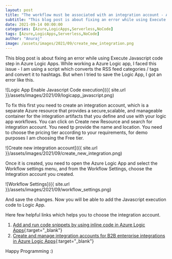 ```yaml
---
layout: post
title: "The workflow must be associated with an integration account - Azure Logic App"
subtitle: "This blog post is about fixing an error while using Execute Javascript code step in Azure Logic Apps."
date: 2021-09-14 00:00:00
categories: [Azure,LogicApps,Serverless,NoCode]
tags: [Azure,LogicApps,Serverless,NoCode]
author: "Anuraj"
image: /assets/images/2021/09/create_new_integration.png
---
```

This blog post is about fixing an error while using Execute Javascript code step in Azure Logic Apps. While working a Azure Logic app, I faced this issue - I am using a script which converts the RSS feed categories / tags and convert it to hashtags. But when I tried to save the Logic App, I got an error like this.

![Logic App Enable Javascript Code execution]({{ site.url }}/assets/images/2021/09/logicapp_javascript.png)

To fix this first you need to create an integration account, which is a separate Azure resource that provides a secure,scalable, and manageable container for the integration artifacts that you define and use with your logic app workflows. You can click on Create new Resource and search for integration account. You need tp provide the name and location. You need to choose the pricing tier according to your requirements, for demo purposes I am choosing the Free tier.

![Create new integration account]({{ site.url }}/assets/images/2021/09/create_new_integration.png)

Once it is created, you need to open the Azure Logic App and select the Workflow settings menu, and from the Workflow Settings, choose the Integration account you created.

![Workflow Settings]({{ site.url }}/assets/images/2021/09/workflow_settings.png)

And save the changes. Now you will be able to add the Javascript execution code to Logic App.

Here few helpful links which helps you to choose the integration account.

1. [Add and run code snippets by using inline code in Azure Logic Apps](https://docs.microsoft.com/en-us/azure/logic-apps/logic-apps-add-run-inline-code/?WT.mc_id=AZ-MVP-5002040){:target="_blank"}
2. [Create and manage integration accounts for B2B enterprise integrations in Azure Logic Apps](https://docs.microsoft.com/en-us/azure/logic-apps/logic-apps-enterprise-integration-create-integration-account/?WT.mc_id=AZ-MVP-5002040){:target="_blank"}

Happy Programming :)